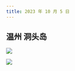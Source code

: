```yaml
---
title: 2023 年 10 月 5 日
---
```


## 温州 洞头岛

![](http://r.photo.store.qq.com/psc?/V53zNsw50AU6SY3IaO3s4AEy7E3PjEu1/bqQfVz5yrrGYSXMvKr.cqV1mqlFxxgNcyTtqoOv8tSPtJFp2.y*1Ir8EfySRc83bPOzhLd.CHnqrJ.BXF0bmTKsaCOBZcSa*7RfYKVMTDIA!/r)

![](http://r.photo.store.qq.com/psc?/V53zNsw50AU6SY3IaO3s4AEy7E3PjEu1/bqQfVz5yrrGYSXMvKr.cqbr5XmJN1YBpP3CVi0R*JraL3uIOKdtSy93wIUG30i2z0hyJUPWRfYL.*LR43tBbWwBD96pHrVvbIjkDml.QejA!/r)
